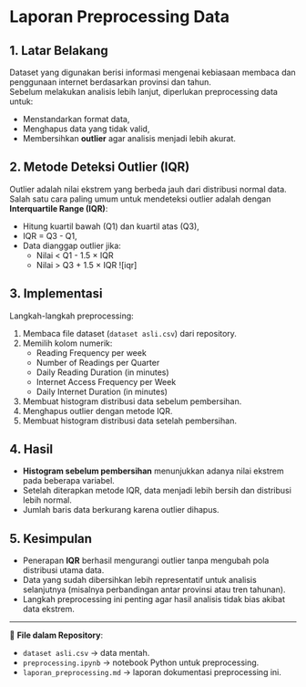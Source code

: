 # Laporan Preprocessing Data

## 1. Latar Belakang
Dataset yang digunakan berisi informasi mengenai kebiasaan membaca dan penggunaan internet berdasarkan provinsi dan tahun.  
Sebelum melakukan analisis lebih lanjut, diperlukan preprocessing data untuk:
- Menstandarkan format data,
- Menghapus data yang tidak valid,
- Membersihkan **outlier** agar analisis menjadi lebih akurat.

## 2. Metode Deteksi Outlier (IQR)
Outlier adalah nilai ekstrem yang berbeda jauh dari distribusi normal data.  
Salah satu cara paling umum untuk mendeteksi outlier adalah dengan **Interquartile Range (IQR)**:

- Hitung kuartil bawah (Q1) dan kuartil atas (Q3),
- IQR = Q3 - Q1,
- Data dianggap outlier jika:
  - Nilai < Q1 - 1.5 × IQR
  - Nilai > Q3 + 1.5 × IQR
![iqr] 

## 3. Implementasi
Langkah-langkah preprocessing:
1. Membaca file dataset (`dataset asli.csv`) dari repository.
2. Memilih kolom numerik:
   - Reading Frequency per week  
   - Number of Readings per Quarter  
   - Daily Reading Duration (in minutes)  
   - Internet Access Frequency per Week  
   - Daily Internet Duration (in minutes)  
3. Membuat histogram distribusi data sebelum pembersihan.
4. Menghapus outlier dengan metode IQR.
5. Membuat histogram distribusi data setelah pembersihan.

## 4. Hasil
- **Histogram sebelum pembersihan** menunjukkan adanya nilai ekstrem pada beberapa variabel.  
- Setelah diterapkan metode IQR, data menjadi lebih bersih dan distribusi lebih normal.  
- Jumlah baris data berkurang karena outlier dihapus.

## 5. Kesimpulan
- Penerapan **IQR** berhasil mengurangi outlier tanpa mengubah pola distribusi utama data.  
- Data yang sudah dibersihkan lebih representatif untuk analisis selanjutnya (misalnya perbandingan antar provinsi atau tren tahunan).  
- Langkah preprocessing ini penting agar hasil analisis tidak bias akibat data ekstrem.

---
📂 **File dalam Repository**:
- `dataset asli.csv` → data mentah.  
- `preprocessing.ipynb` → notebook Python untuk preprocessing.  
- `laporan_preprocessing.md` → laporan dokumentasi preprocessing ini.

